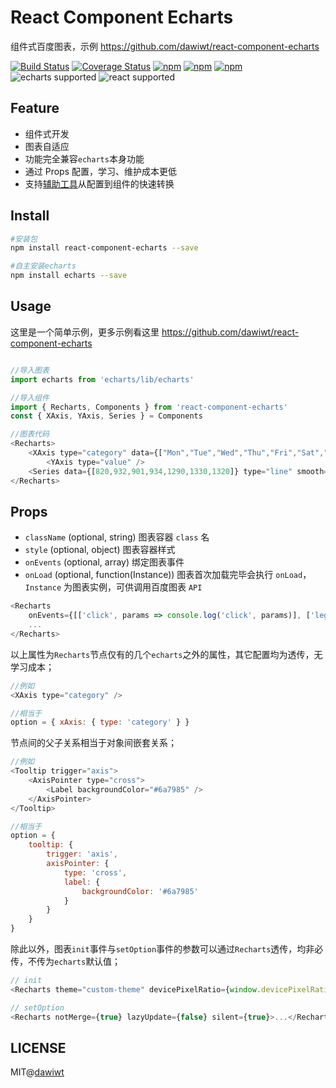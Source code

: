 # React Component Echarts

组件式百度图表，示例 https://github.com/dawiwt/react-component-echarts

[![Build Status](https://api.travis-ci.org/dawiwt/react-component-echarts.svg?branch=master)](https://travis-ci.org/dawiwt/react-component-echarts) [![Coverage Status](https://coveralls.io/repos/github/dawiwt/react-component-echarts/badge.svg?branch=master)](https://coveralls.io/github/dawiwt/react-component-echarts?branch=master) [![npm](https://img.shields.io/npm/v/react-component-echarts.svg)](https://www.npmjs.com/package/react-component-echarts) [![npm](https://img.shields.io/npm/dw/react-component-echarts.svg?label=npm%20downloads&style=flat)](https://www.npmjs.com/package/react-component-echarts) [![npm](https://img.shields.io/npm/l/react-component-echarts.svg)](https://www.npmjs.com/package/react-component-echarts) ![echarts supported](https://img.shields.io/badge/echarts-%5E3.0.0%20%7C%7C%20%5E4.0.0-blue.svg) ![react supported](https://img.shields.io/badge/React-%20%5E15.0.0%20%7C%7C%20%20%5E16.0.0-blue.svg)

## Feature

-   组件式开发
-   图表自适应
-   功能完全兼容`echarts`本身功能
-   通过 Props 配置，学习、维护成本更低
-   支持[辅助工具](https://github.com/dawiwt/react-component-echarts)从配置到组件的快速转换

## Install

```sh
#安装包
npm install react-component-echarts --save

#自主安装echarts
npm install echarts --save
```

## Usage

这里是一个简单示例，更多示例看这里 https://github.com/dawiwt/react-component-echarts

```js

//导入图表
import echarts from 'echarts/lib/echarts'

//导入组件
import { Recharts, Components } from 'react-component-echarts'
const { XAxis, YAxis, Series } = Components

//图表代码
<Recharts>
    <XAxis type="category" data={["Mon","Tue","Wed","Thu","Fri","Sat","Sun"]} />
        <YAxis type="value" />
    <Series data={[820,932,901,934,1290,1330,1320]} type="line" smooth={true} />
</Recharts>

```

## Props

-   `className` (optional, string) 图表容器 `class` 名
-   `style` (optional, object) 图表容器样式
-   `onEvents` (optional, array) 绑定图表事件
-   `onLoad` (optional, function(Instance)) 图表首次加载完毕会执行 `onLoad`，`Instance` 为图表实例，可供调用百度图表 `API`

```js
<Recharts
    onEvents={[['click', params => console.log('click', params)], ['legendselectchanged', params => console.log('legendselectchanged', params)]]}>
    ...
</Recharts>
```

以上属性为`Recharts`节点仅有的几个`echarts`之外的属性，其它配置均为透传，无学习成本；

```js
//例如
<XAxis type="category" />

//相当于
option = { xAxis: { type: 'category' } }
```

节点间的父子关系相当于对象间嵌套关系；

```js
//例如
<Tooltip trigger="axis">
    <AxisPointer type="cross">
        <Label backgroundColor="#6a7985" />
    </AxisPointer>
</Tooltip>

//相当于
option = {
    tooltip: {
        trigger: 'axis',
        axisPointer: {
            type: 'cross',
            label: {
                backgroundColor: '#6a7985'
            }
        }
    }
}
```

除此以外，图表`init`事件与`setOption`事件的参数可以通过`Recharts`透传，均非必传，不传为`echarts`默认值；

```js
// init
<Recharts theme="custom-theme" devicePixelRatio={window.devicePixelRatio} renderer="canvas" width={500} height={500}>...</Recharts>

// setOption
<Recharts notMerge={true} lazyUpdate={false} silent={true}>...</Recharts>
```

## LICENSE

MIT@[dawiwt](https://github.com/dawiwt)
